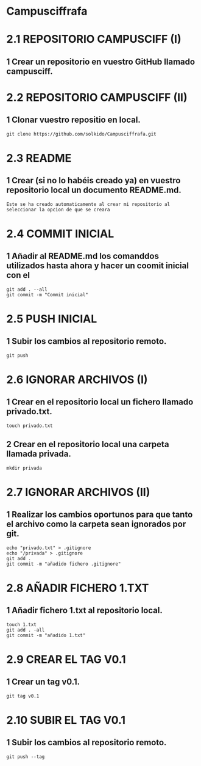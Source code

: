 # Campusciffrafa

# 2.1 REPOSITORIO CAMPUSCIFF (I)
## 1 Crear un repositorio en vuestro GitHub llamado campusciff.

# 2.2 REPOSITORIO CAMPUSCIFF (II)
## 1 Clonar vuestro repositio en local.
	git clone https://github.com/solkido/Campusciffrafa.git

# 2.3 README
## 1 Crear (si no lo habéis creado ya) en vuestro repositorio local un documento README.md.
	Este se ha creado automaticamente al crear mi repositorio al seleccionar la opcion de que se creara
	
# 2.4 COMMIT INICIAL
## 1 Añadir al README.md los comanddos utilizados hasta ahora y hacer un coomit inicial con el 	
	git add . --all
	git commit -m "Commit inicial"

# 2.5 PUSH INICIAL
## 1 Subir los cambios al repositorio remoto.
	git push
	
# 2.6 IGNORAR ARCHIVOS (I)
## 1 Crear en el repositorio local un fichero llamado privado.txt.
	touch privado.txt
    
## 2 Crear en el repositorio local una carpeta llamada privada.
 	mkdir privada
	
 # 2.7 IGNORAR ARCHIVOS (II)
## 1 Realizar los cambios oportunos para que tanto el archivo como la carpeta sean ignorados por git.
	echo "privado.txt" > .gitignore
	echo "/privada" > .gitignore
	git add .
    git commit -m "añadido fichero .gitignore"
	
# 2.8 AÑADIR FICHERO 1.TXT
## 1 Añadir fichero 1.txt al repositorio local.
	touch 1.txt
	git add . -all
	git commit -m "añadido 1.txt"
	
# 2.9 CREAR EL TAG V0.1
## 1 Crear un tag v0.1.
	git tag v0.1
	
# 2.10 SUBIR EL TAG V0.1
## 1 Subir los cambios al repositorio remoto.
 	git push --tag